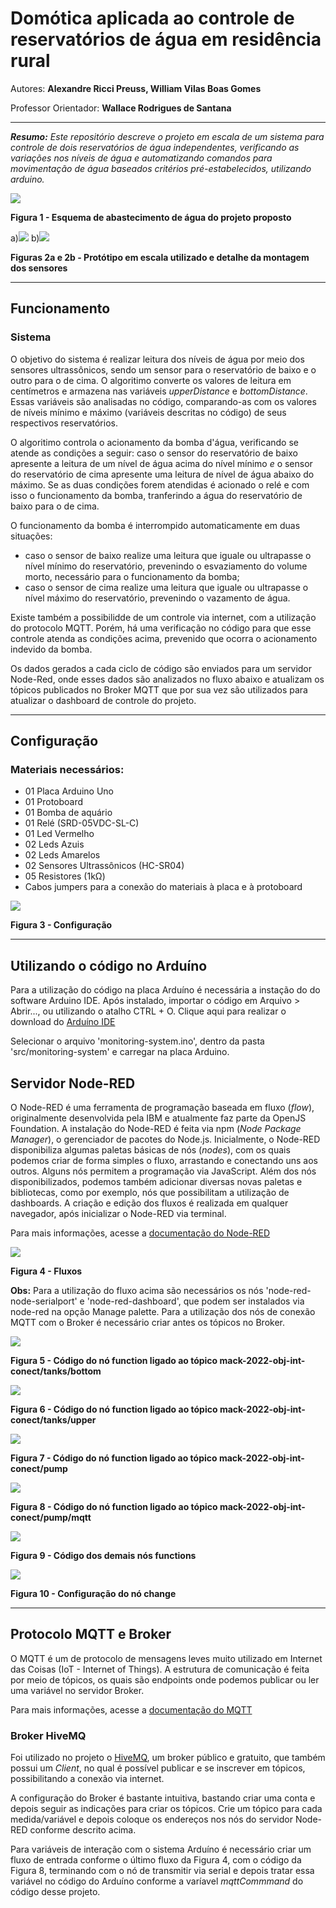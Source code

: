 # Domótica aplicada ao controle de reservatórios de água em residência rural

Autores: **Alexandre Ricci Preuss, William Vilas Boas Gomes**

Professor Orientador: **Wallace Rodrigues de Santana**

---

_**Resumo:** Este repositório descreve o projeto em escala de um sistema para controle de dois reservatórios de água independentes, verificando as variações nos níveis de água e automatizando comandos para movimentação de água baseados critérios pré-estabelecidos, utilizando arduino._

![](src/img/esquema-de-abastecimento.jpg)

**Figura 1 - Esquema de abastecimento de água do projeto proposto**

a)![](src/img/prototipo.png) b)![](src/img/detalhe_sensor1.png)

**Figuras 2a e 2b - Protótipo em escala utilizado e detalhe da montagem dos sensores**

---
## Funcionamento
### Sistema

O objetivo do sistema é realizar leitura dos níveis de água por meio dos sensores ultrassônicos, sendo um sensor para o reservatório de baixo e o outro para o de cima. O algoritimo converte os valores de leitura em centímetros e armazena nas variáveis _upperDistance_ e _bottomDistance_. Essas variáveis são analisadas no código, comparando-as com os valores de níveis mínimo e máximo (variáveis descritas no código) de seus respectivos reservatórios.

O algoritimo controla o acionamento da bomba d'água, verificando se atende as condições a seguir: caso o sensor do reservatório de baixo apresente a leitura de um nível de água acima do nível mínimo *e* o sensor do reservatório de cima apresente uma leitura de nível de água abaixo do máximo. Se as duas condições forem atendidas é acionado o relé e com isso o funcionamento da bomba, tranferindo a água do reservatório de baixo para o de cima.

O funcionamento da bomba é interrompido automaticamente em duas situações:

- caso o sensor de baixo realize uma leitura que iguale ou ultrapasse o nível mínimo do reservatório, prevenindo o esvaziamento do volume morto, necessário para o funcionamento da bomba;
- caso o sensor de cima realize uma leitura que iguale ou ultrapasse o nível máximo do reservatório, prevenindo o vazamento de água.

Existe também a possibilidde de um controle via internet, com a utilização do protocolo MQTT. Porém, há uma verificação no código para que esse controle atenda as condições acima, prevenido que ocorra o acionamento indevido da bomba.

Os dados gerados a cada ciclo de código são enviados para um servidor Node-Red, onde esses dados são analizados no fluxo abaixo e atualizam os tópicos publicados no Broker MQTT que por sua vez são utilizados para atualizar o dashboard de controle do projeto.

---

## Configuração

### Materiais necessários:
- 01 Placa Arduino Uno
- 01 Protoboard
- 01 Bomba de aquário
- 01 Relé (SRD-05VDC-SL-C)
- 01 Led Vermelho
- 02 Leds Azuis
- 02 Leds Amarelos
- 02 Sensores Ultrassônicos (HC-SR04)
- 05 Resistores (1kΩ)
- Cabos jumpers para a conexão do materiais à placa e à protoboard

![](src/img/configuracao.jpg)

**Figura 3 - Configuração**

---

## Utilizando o código no Arduíno

Para a utilização do código na placa Arduíno é necessária a instação do do software Arduino IDE. Após instalado, importar o código em Arquivo > Abrir..., ou utilizando o atalho CTRL + O. Clique aqui para realizar o download do [Arduíno IDE](https://www.arduino.cc/en/software)

Selecionar o arquivo 'monitoring-system.ino', dentro da pasta 'src/monitoring-system' e carregar na placa Arduino.


## Servidor Node-RED
O Node-RED é uma ferramenta de programação baseada em fluxo (_flow_), originalmente desenvolvida pela IBM e atualmente faz parte da OpenJS Foundation.
A instalação do Node-RED é feita via npm (_Node Package Manager_), o gerenciador de pacotes do Node.js.
Inicialmente, o Node-RED disponibiliza algumas paletas básicas de nós (_nodes_), com os quais podemos criar de forma simples o fluxo, arrastando e conectando uns aos outros. Alguns nós permitem a programação via JavaScript. Além dos nós disponibilizados, podemos também adicionar diversas novas paletas e bibliotecas, como por exemplo, nós que possibilitam a utilização de dashboards. A criação e edição dos fluxos é realizada em qualquer navegador, após inicializar o Node-RED via terminal.

Para mais informações, acesse a [documentação do Node-RED](https://nodered.org/docs/)

![](src/img/fluxo-node-red.jpg)

**Figura 4 - Fluxos**

**Obs:** Para a utilização do fluxo acima são necessários os nós 'node-red-node-serialport' e 'node-red-dashboard', que podem ser instalados via node-red na opção Manage palette. 
Para a utilização dos nós de conexão MQTT com o Broker é necessário criar antes os tópicos no Broker.

![](src/img/no-caixa-baixo.jpg)

**Figura 5 - Código do nó function ligado ao tópico mack-2022-obj-int-conect/tanks/bottom**

![](src/img/no-caixa-cima.jpg)

**Figura 6 - Código do nó function ligado ao tópico mack-2022-obj-int-conect/tanks/upper**

![](src/img/no-bomba.jpg)

**Figura 7 - Código do nó function ligado ao tópico mack-2022-obj-int-conect/pump**

![](src/img/no-functions.jpg)

**Figura 8 - Código do nó function ligado ao tópico mack-2022-obj-int-conect/pump/mqtt**

![](src/img/no-mqtt.jpg)

**Figura 9 - Código dos demais nós functions**

![](src/img/no-change.jpg)

**Figura 10 - Configuração do nó change**

---

## Protocolo MQTT e Broker

O MQTT é um de protocolo de mensagens leves muito utilizado em Internet das Coisas (IoT - Internet of Things). A estrutura de comunicação é feita por meio de tópicos, os quais são endpoints onde podemos publicar ou ler uma variável no servidor Broker.

Para mais informações, acesse a [documentação do MQTT](https://mqtt.org/)

### Broker HiveMQ

Foi utilizado no projeto o [HiveMQ](https://mqtt.org/), um broker público e gratuito, que também possui um _Client_, no qual é possível publicar e se inscrever em tópicos, possibilitando a conexão via internet.

A configuração do Broker é bastante intuitiva, bastando criar uma conta e depois seguir as indicações para criar os tópicos. Crie um tópico para cada medida/variável e depois coloque os endereços nos nós do servidor Node-RED conforme descrito acima. 

Para variáveis de interação com o sistema Arduíno é necessário criar um fluxo de entrada conforme o último fluxo da Figura 4, com o código da Figura 8, terminando com o nó de transmitir via serial e depois tratar essa variável no código do Arduíno conforme a varíavel _mqttCommmand_ do código desse projeto.
